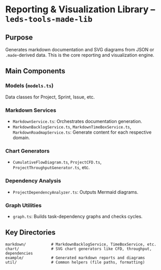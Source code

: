 # Reporting & Visualization Library – `leds-tools-made-lib`

## Purpose

Generates markdown documentation and SVG diagrams from JSON or `.made`-derived data. This is the core reporting and visualization engine.

## Main Components

### Models (`models.ts`)

Data classes for Project, Sprint, Issue, etc.

### Markdown Services

- `MarkdownService.ts`: Orchestrates documentation generation.
- `MarkdownBacklogService.ts`, `MarkdownTimeBoxService.ts`, `MarkdownRoadmapService.ts`: Generate content for each respective domain.

### Chart Generators

- `CumulativeFlowDiagram.ts`, `ProjectCFD.ts`, `ProjectThroughputGenerator.ts`, etc.

### Dependency Analysis

- `ProjectDependencyAnalyzer.ts`: Outputs Mermaid diagrams.

### Graph Utilities

- `graph.ts`: Builds task-dependency graphs and checks cycles.

## Key Directories

```
markdown/           # MarkdownBacklogService, TimeBoxService, etc.
chart/              # SVG chart generators like CFD, throughput, dependencies
example/            # Generated markdown reports and diagrams
util/               # Common helpers (file paths, formatting)
```
